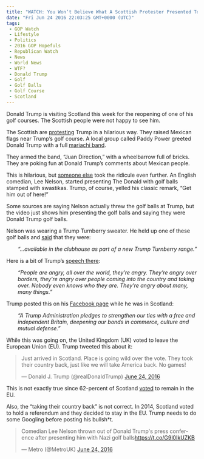 ```yaml
---
title: "WATCH: You Won’t Believe What A Scottish Protester Presented To Donald Trump"
date: "Fri Jun 24 2016 22:03:25 GMT+0000 (UTC)"
tags: 
 - GOP Watch
 - Lifestyle
 - Politics
 - 2016 GOP Hopefuls
 - Republican Watch
 - News
 - World News
 - WTF?
 - Donald Trump
 - Golf
 - Golf Balls
 - Golf Course
 - Scotland
---
```

<p><!--OffDef--></p><p><!--Ads1--></p><p>Donald Trump is visiting Scotland this week for the reopening of one of his golf courses. The Scottish people were not happy to see him.</p><p>The Scottish are <a href="http://www.msnbc.com/the-last-word/watch/scots-protest-trump-by-raising-mexican-flags-711786563645?cid=sm_fb_msnbc" onclick="__gaTracker(&apos;send&apos;, &apos;event&apos;, &apos;outbound-article&apos;, &apos;http://www.msnbc.com/the-last-word/watch/scots-protest-trump-by-raising-mexican-flags-711786563645?cid=sm_fb_msnbc&apos;, &apos;protesting&apos;);" target="_blank">protesting</a> Trump in a hilarious way. They raised Mexican flags near Trump&#x2019;s golf course. A local group called Paddy Power greeted Donald Trump with a full <a href="http://www.thedrum.com/news/2016/06/24/paddy-power-ambushes-donald-trump-mexican-mariachi-band" onclick="__gaTracker(&apos;send&apos;, &apos;event&apos;, &apos;outbound-article&apos;, &apos;http://www.thedrum.com/news/2016/06/24/paddy-power-ambushes-donald-trump-mexican-mariachi-band&apos;, &apos;mariachi band&apos;);" target="_blank">mariachi band</a>.</p><p>They armed the band, &#x201C;Juan Direction,&#x201D; with a wheelbarrow full of bricks. They are poking fun at Donald Trump&#x2019;s comments about Mexican people.</p><p>This is hilarious, but <a href="http://www.rawstory.com/2016/06/watch-protester-hurls-swastika-golf-balls-at-trump-during-scotland-news-conference/" onclick="__gaTracker(&apos;send&apos;, &apos;event&apos;, &apos;outbound-article&apos;, &apos;http://www.rawstory.com/2016/06/watch-protester-hurls-swastika-golf-balls-at-trump-during-scotland-news-conference/&apos;, &apos;someone else&apos;);" target="_blank">someone else</a> took the ridicule even further. An English comedian, Lee Nelson, started presenting The Donald with golf balls stamped with swastikas. Trump, of course, yelled his classic remark, &#x201C;Get him out of here!&#x201D;</p><p>Some sources are saying Nelson actually threw the golf balls at Trump, but the video just shows him presenting the golf balls and saying they were Donald Trump golf balls.</p><p>Nelson was wearing a Trump Turnberry sweater. He held up one of these golf balls and <a href="http://www.rawstory.com/2016/06/watch-protester-hurls-swastika-golf-balls-at-trump-during-scotland-news-conference/" onclick="__gaTracker(&apos;send&apos;, &apos;event&apos;, &apos;outbound-article&apos;, &apos;http://www.rawstory.com/2016/06/watch-protester-hurls-swastika-golf-balls-at-trump-during-scotland-news-conference/&apos;, &apos;said&apos;);" target="_blank">said</a> that they were:</p><p style="padding-left: 30px;"><em> &#x201C;&#x2026;available in the clubhouse as part of a new Trump Turnberry range.&#x201D;</em></p><p>Here is a bit of Trump&#x2019;s <a href="http://www.dailymail.co.uk/news/article-3657308/Trump-flying-storm-Hundreds-protesters-Donald-Turnberry-reopens.html" onclick="__gaTracker(&apos;send&apos;, &apos;event&apos;, &apos;outbound-article&apos;, &apos;http://www.dailymail.co.uk/news/article-3657308/Trump-flying-storm-Hundreds-protesters-Donald-Turnberry-reopens.html&apos;, &apos;speech there&apos;);" target="_blank">speech there</a>:</p><p style="padding-left: 30px;"><em>&#x201C;People are angry, all over the world, they&#x2019;re angry. They&#x2019;re angry over borders, they&#x2019;re angry over people coming into the country and taking over. Nobody even knows who they are. They&#x2019;re angry about many, many things.&#x201D;</em></p><p>Trump posted this on his <a href="https://www.facebook.com/DonaldTrump/?fref=ts" onclick="__gaTracker(&apos;send&apos;, &apos;event&apos;, &apos;outbound-article&apos;, &apos;https://www.facebook.com/DonaldTrump/?fref=ts&apos;, &apos;Facebook page&apos;);">Facebook page</a> while he was in Scotland:</p><p style="padding-left: 30px;"><em>&#x201C;A Trump Administration pledges to strengthen our ties with a free and independent Britain, deepening our bonds in commerce, culture and mutual defense.&#x201D;</em></p><p>While this was going on, the United Kingdom (UK) voted to leave the European Union (EU). Trump tweeted this about it:</p><blockquote class="twitter-tweet" data-width="500"><p lang="en" dir="ltr">Just arrived in Scotland. Place is going wild over the vote. They took their country back, just like we will take America back. No games!</p>
<p>&#x2014; Donald J. Trump (@realDonaldTrump) <a href="https://twitter.com/realDonaldTrump/status/746272130992644096" onclick="__gaTracker(&apos;send&apos;, &apos;event&apos;, &apos;outbound-article&apos;, &apos;https://twitter.com/realDonaldTrump/status/746272130992644096&apos;, &apos;June 24, 2016&apos;);">June 24, 2016</a></p></blockquote><p><script async src="//platform.twitter.com/widgets.js" charset="utf-8"></script></p><p><!--Ads2--></p><p>This is not exactly true since 62-percent of Scotland <a href="http://www.vox.com/2016/6/24/12024684/brexit-scotland-donald-trump-ignorant-tweet" onclick="__gaTracker(&apos;send&apos;, &apos;event&apos;, &apos;outbound-article&apos;, &apos;http://www.vox.com/2016/6/24/12024684/brexit-scotland-donald-trump-ignorant-tweet&apos;, &apos;voted&apos;);" target="_blank">voted</a> to remain in the EU.</p><p>Also, the &#x201C;taking their country back&#x201D; is not correct. In 2014, Scotland voted to&#xA0;hold a referendum and they decided to stay in the EU. Trump needs to do some Googling before posting his bullsh*t.</p><blockquote class="twitter-tweet" data-width="500"><p lang="en" dir="ltr">Comedian Lee Nelson thrown out of Donald Trump&apos;s press conference after presenting him with Nazi golf balls<a href="https://t.co/G9l0IkUZKB" onclick="__gaTracker(&apos;send&apos;, &apos;event&apos;, &apos;outbound-article&apos;, &apos;https://t.co/G9l0IkUZKB&apos;, &apos;https://t.co/G9l0IkUZKB&apos;);">https://t.co/G9l0IkUZKB</a></p>
<p>&#x2014; Metro (@MetroUK) <a href="https://twitter.com/MetroUK/status/746333758370897920" onclick="__gaTracker(&apos;send&apos;, &apos;event&apos;, &apos;outbound-article&apos;, &apos;https://twitter.com/MetroUK/status/746333758370897920&apos;, &apos;June 24, 2016&apos;);">June 24, 2016</a></p></blockquote><p><script async src="//platform.twitter.com/widgets.js" charset="utf-8"></script></p>